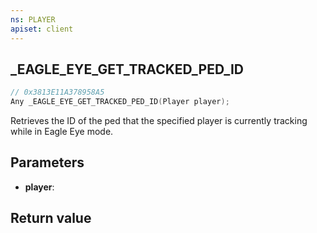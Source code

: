 ```yaml
---
ns: PLAYER
apiset: client
---
```

## _EAGLE_EYE_GET_TRACKED_PED_ID

```c
// 0x3813E11A378958A5
Any _EAGLE_EYE_GET_TRACKED_PED_ID(Player player);
```

Retrieves the ID of the ped that the specified player is currently tracking while in Eagle Eye mode.

## Parameters
* **player**:

## Return value

